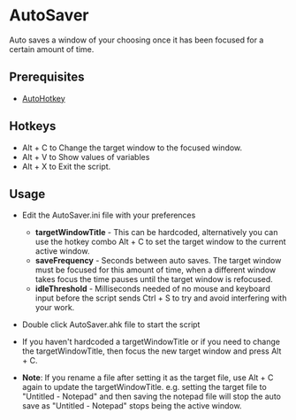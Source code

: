 # AutoSaver

Auto saves a window of your choosing once it has been focused for a certain amount of time. 

## Prerequisites
* [AutoHotkey](https://www.autohotkey.com/download/?)

## Hotkeys
* Alt + C to Change the target window to the focused window.
* Alt + V to Show values of variables
* Alt + X to Exit the script.

## Usage
* Edit the AutoSaver.ini file with your preferences
    
    * **targetWindowTitle** - This can be hardcoded, alternatively you can use the hotkey combo Alt + C to set the target window to the current active window.
    * **saveFrequency** - Seconds between auto saves. The target window must be focused for this amount of time, when a different window takes focus the time pauses until the target window is refocused.
    * **idleThreshold** - Milliseconds needed of no mouse and keyboard input before the script sends Ctrl + S to try and avoid interfering with your work.  

* Double click AutoSaver.ahk file to start the script  
* If you haven't hardcoded a targetWindowTitle or if you need to change the targetWindowTitle, then focus the new target window and press Alt + C.
* **Note**: If you rename a file after setting it as the target file, use Alt + C again to update the targetWindowTitle. e.g. setting the target file to "Untitled - Notepad" and then saving the notepad file will stop the auto save as "Untitled - Notepad" stops being the active window.

